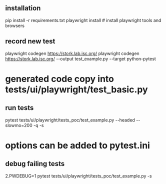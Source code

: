 ## installation
pip install -r requirements.txt
playwright install # install playwright tools and browsers


## record new test
playwright codegen https://stork.lab.isc.org/
playwright codegen https://stork.lab.isc.org/ --output test_example.py --target python-pytest

# generated code copy into tests/ui/playwright/test_basic.py 



## run tests
pytest tests/ui/playwright/tests_poc/test_example.py --headed --slowmo=200 -q -s
# options can be added to pytest.ini 


## debug failing tests
2.PWDEBUG=1 pytest tests/ui/playwright/tests_poc/test_example.py -s


